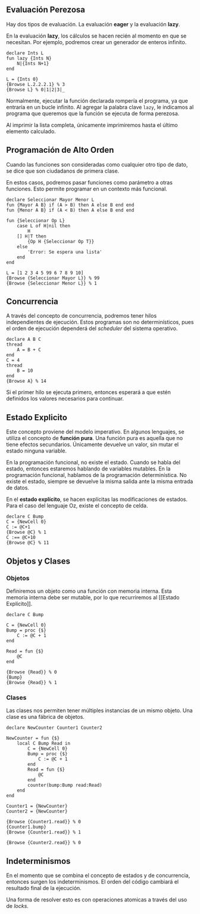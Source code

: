 ## Evaluación Perezosa

Hay dos tipos de evaluación. La evaluación **eager** y la evaluación **lazy**.

En la evaluación **lazy**, los cálculos se hacen recién al momento en que se necesitan. Por ejemplo, podremos crear un generador de enteros infinito.

```Oz
declare Ints L
fun lazy {Ints N}
	N|{Ints N+1}
end

L = {Ints 0}
{Browse L.2.2.2.1} % 3
{Browse L} % 0|1|2|3|_
```

Normalmente, ejecutar la función declarada rompería el programa, ya que entraría en un bucle infinito. Al agregar la palabra clave `lazy`, le indicamos al programa que queremos que la función se ejecuta de forma perezosa.

Al imprimir la lista completa, únicamente imprimiremos hasta el último elemento calculado.

## Programación de Alto Orden

Cuando las funciones son consideradas como cualquier otro tipo de dato, se dice que son ciudadanos de primera clase.

En estos casos, podremos pasar funciones como parámetro a otras funciones. Esto permite programar en un contexto más funcional.

```Oz
declare Seleccionar Mayor Menor L
fun {Mayor A B} if (A > B) then A else B end end
fun {Menor A B} if (A < B) then A else B end end

fun {Seleccionar Op L}
	case L of H|nil then
		H
	[] H|T then
		{Op H {Seleccionar Op T}}
	else
		'Error: Se espera una lista'
	end
end

L = [1 2 3 4 5 99 6 7 8 9 10]
{Browse {Seleccionar Mayor L}} % 99
{Browse {Seleccionar Menor L}} % 1
```

## Concurrencia

A través del concepto de concurrencia, podremos tener hilos independientes de ejecución. Estos programas son no determinísticos, pues el orden de ejecución dependerá del *scheduler* del sistema operativo.

```Oz
declare A B C
thread
	A = B + C
end
C = 4
thread
	B = 10
end
{Browse A} % 14
```

Si el primer hilo se ejecuta primero, entonces esperará a que estén definidos los valores necesarios para continuar.

## Estado Explicito

Este concepto proviene del modelo imperativo. En algunos lenguajes, se utiliza el concepto de **función pura**. Una función pura es aquella que no tiene efectos secundarios. Únicamente devuelve un valor, sin mutar el estado ninguna variable.

En la programación funcional, no existe el estado. Cuando se habla del estado, entonces estaremos hablando de variables mutables. En la programación funcional, hablamos de la programación determinística. No existe el estado, siempre se devuelve la misma salida ante la misma entrada de datos.

En el **estado explícito**, se hacen explícitas las modificaciones de estados. Para el caso del lenguaje Oz, existe el concepto de celda.

```Oz
declare C Bump
C = {NewCell 0}
C := @C+1
{Browse @C} % 1
C :== @C+10
{Browse @C} % 11
```

## Objetos y Clases

### Objetos

Definiremos un objeto como una función con memoria interna. Esta memoria interna debe ser mutable, por lo que recurriremos al [[Estado Explícito]].

```Oz
declare C Bump

C = {NewCell 0}
Bump = proc {$}
	C := @C + 1
end

Read = fun {$}
	@C
end
	
{Browse {Read}} % 0
{Bump}
{Browse {Read}} % 1
```

### Clases

Las clases nos permiten tener múltiples instancias de un mismo objeto. Una clase es una fábrica de objetos.

```Oz
declare NewCounter Counter1 Counter2

NewCounter = fun {$}
	local C Bump Read in
		C = {NewCell 0}
		Bump = proc {$}
			C := @C + 1
		end
		Read = fun {$}
			@C
		end
		counter(bump:Bump read:Read)
	end
end

Counter1 = {NewCounter}
Counter2 = {NewCounter}

{Browse {Counter1.read}} % 0
{Counter1.bump}
{Browse {Counter1.read}} % 1

{Browse {Counter2.read}} % 0
```

## Indeterminismos

En el momento que se combina el concepto de estados y de concurrencia, entonces surgen los indeterminismos. El orden del código cambiará el resultado final de la ejecución.

Una forma de resolver esto es con operaciones atomicas a través del uso de *locks*.
